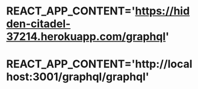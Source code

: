 # REACT_APP_CONTENT='https://hidden-citadel-37214.herokuapp.com/graphql'
# REACT_APP_CONTENT='http://localhost:3001/graphql/graphql'